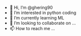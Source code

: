 - 👋 Hi, I’m @ghering90
- 👀 I’m interested in python coding
- 🌱 I’m currently learning ML
- 💞️ I’m looking to collaborate on ...
- 📫 How to reach me ...

<!---
ghering90/ghering90 is a ✨ special ✨ repository because its `README.md` (this file) appears on your GitHub profile.
You can click the Preview link to take a look at your changes.
--->
